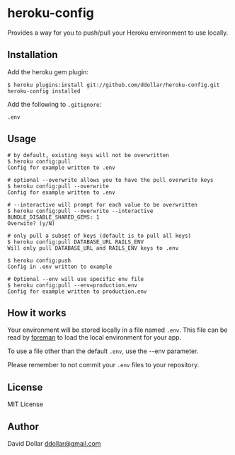 # heroku-config

Provides a way for you to push/pull your Heroku environment to use locally.

## Installation

Add the heroku gem plugin:

    $ heroku plugins:install git://github.com/ddollar/heroku-config.git
    heroku-config installed

Add the following to `.gitignore`:

    .env

## Usage

    # by default, existing keys will not be overwritten
    $ heroku config:pull
    Config for example written to .env

    # optional --overwrite allows you to have the pull overwrite keys
    $ heroku config:pull --overwrite
    Config for example written to .env

    # --interactive will prompt for each value to be overwritten
    $ heroku config:pull --overwrite --interactive
    BUNDLE_DISABLE_SHARED_GEMS: 1
    Overwite? (y/N)
    
    # only pull a subset of keys (default is to pull all keys)
    $ heroku config:pull DATABASE_URL RAILS_ENV
    Will only pull DATABASE_URL and RAILS_ENV keys to .env

    $ heroku config:push
    Config in .env written to example

    # Optional --env will use specific env file
    $ heroku config:pull --env=production.env
    Config for example written to production.env

## How it works

Your environment will be stored locally in a file named `.env`. This
file can be read by [foreman](http://github.com/ddollar/foreman) to load
the local environment for your app.

To use a file other than the default `.env`, use the --env parameter.

Please remember to not commit your `.env` files to your repository.

## License

MIT License

## Author

David Dollar <ddollar@gmail.com>
